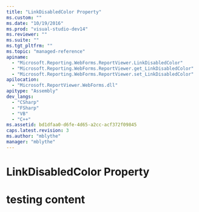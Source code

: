 ```yaml
---
title: "LinkDisabledColor Property"
ms.custom: ""
ms.date: "10/19/2016"
ms.prod: "visual-studio-dev14"
ms.reviewer: ""
ms.suite: ""
ms.tgt_pltfrm: ""
ms.topic: "managed-reference"
apiname: 
  - "Microsoft.Reporting.WebForms.ReportViewer.LinkDisabledColor"
  - "Microsoft.Reporting.WebForms.ReportViewer.get_LinkDisabledColor"
  - "Microsoft.Reporting.WebForms.ReportViewer.set_LinkDisabledColor"
apilocation: 
  - "Microsoft.ReportViewer.WebForms.dll"
apitype: "Assembly"
dev_langs: 
  - "CSharp"
  - "FSharp"
  - "VB"
  - "C++"
ms.assetid: bd1dfaa0-d6fe-4d65-a2cc-acf372f09845
caps.latest.revision: 3
ms.author: "mblythe"
manager: "mblythe"
---
```

# LinkDisabledColor Property
# testing content